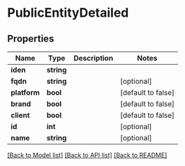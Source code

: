 # PublicEntityDetailed

## Properties
Name | Type | Description | Notes
------------ | ------------- | ------------- | -------------
**iden** | **string** |  | 
**fqdn** | **string** |  | [optional] 
**platform** | **bool** |  | [default to false]
**brand** | **bool** |  | [default to false]
**client** | **bool** |  | [default to false]
**id** | **int** |  | [optional] 
**name** | **string** |  | [optional] 

[[Back to Model list]](../README.md#documentation-for-models) [[Back to API list]](../README.md#documentation-for-api-endpoints) [[Back to README]](../README.md)


